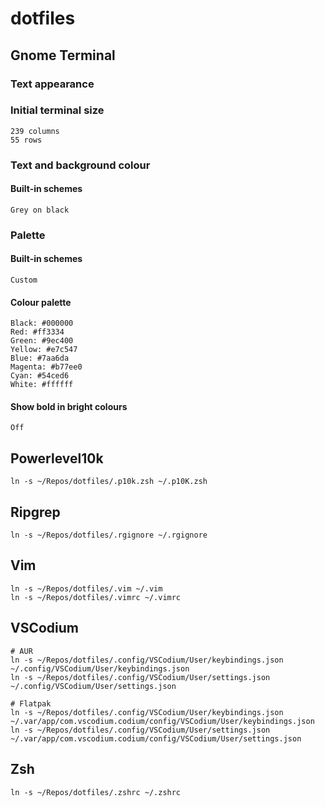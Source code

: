 # dotfiles

## Gnome Terminal

### Text appearance

### Initial terminal size

```
239 columns
55 rows
```

### Text and background colour

#### Built-in schemes

```
Grey on black
```

### Palette

#### Built-in schemes

```
Custom
```

#### Colour palette

```
Black: #000000
Red: #ff3334
Green: #9ec400
Yellow: #e7c547
Blue: #7aa6da
Magenta: #b77ee0
Cyan: #54ced6
White: #ffffff
```

#### Show bold in bright colours

```
Off
```

## Powerlevel10k

```
ln -s ~/Repos/dotfiles/.p10k.zsh ~/.p10K.zsh
```

## Ripgrep

```
ln -s ~/Repos/dotfiles/.rgignore ~/.rgignore
```

## Vim

```
ln -s ~/Repos/dotfiles/.vim ~/.vim
ln -s ~/Repos/dotfiles/.vimrc ~/.vimrc
```

## VSCodium

```
# AUR
ln -s ~/Repos/dotfiles/.config/VSCodium/User/keybindings.json ~/.config/VSCodium/User/keybindings.json
ln -s ~/Repos/dotfiles/.config/VSCodium/User/settings.json ~/.config/VSCodium/User/settings.json

# Flatpak
ln -s ~/Repos/dotfiles/.config/VSCodium/User/keybindings.json ~/.var/app/com.vscodium.codium/config/VSCodium/User/keybindings.json
ln -s ~/Repos/dotfiles/.config/VSCodium/User/settings.json ~/.var/app/com.vscodium.codium/config/VSCodium/User/settings.json
```

## Zsh

```
ln -s ~/Repos/dotfiles/.zshrc ~/.zshrc
```
